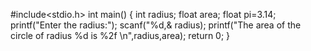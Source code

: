 #include<stdio.h>
int main()
{
int radius;
float area;
float pi=3.14;
printf("Enter the radius:");
scanf("%d,& radius);
printf("The area of the circle of radius %d is %2f \n",radius,area);
return 0;
}

